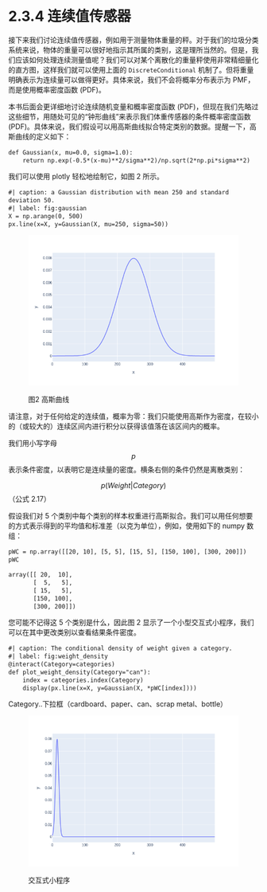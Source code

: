 # 2.3.4 连续值传感器

接下来我们讨论连续值传感器，例如用于测量物体重量的秤。对于我们的垃圾分类系统来说，物体的重量可以很好地指示其所属的类别，这是理所当然的。但是，我们应该如何处理连续测量值呢？我们可以对某个离散化的重量秤使用非常精细量化的直方图，这样我们就可以使用上面的 `DiscreteConditional` 机制了。但将重量明确表示为连续量可以做得更好。具体来说，我们不会将概率分布表示为 PMF，而是使用概率密度函数 (PDF)。

本书后面会更详细地讨论连续随机变量和概率密度函数 (PDF)，但现在我们先略过这些细节，用随处可见的“钟形曲线”来表示我们体重传感器的条件概率密度函数 (PDF)。具体来说，我们假设可以用高斯曲线拟合特定类别的数据。提醒一下，高斯曲线的定义如下：

```
def Gaussian(x, mu=0.0, sigma=1.0):
    return np.exp(-0.5*(x-mu)**2/sigma**2)/np.sqrt(2*np.pi*sigma**2)
```

我们可以使用 plotly 轻松地绘制它，如图 2 所示。

```
#| caption: a Gaussian distribution with mean 250 and standard deviation 50.
#| label: fig:gaussian
X = np.arange(0, 500)
px.line(x=X, y=Gaussian(X, mu=250, sigma=50))
```

<figure><img src="../../.gitbook/assets/image (2) (1) (1) (1) (1).png" alt=""><figcaption><p>图2 高斯曲线</p></figcaption></figure>

请注意，对于任何给定的连续值，概率为零：我们只能使用高斯作为密度，在较小的（或较大的）连续区间内进行积分以获得该值落在该区间内的概率。

我们用小写字母$$p$$
表示条件密度，以表明它是连续量的密度。横条右侧的条件仍然是离散类别：

$$p(Weight|Category)$$（公式 2.17）

假设我们对 5 个类别中每个类别的样本权重进行高斯拟合。我们可以用任何想要的方式表示得到的平均值和标准差（以克为单位），例如，使用如下的 numpy 数组：

```
pWC = np.array([[20, 10], [5, 5], [15, 5], [150, 100], [300, 200]])
pWC
```

```
array([[ 20,  10],
       [  5,   5],
       [ 15,   5],
       [150, 100],
       [300, 200]])
```

您可能不记得这 5 个类别是什么，因此图 2 显示了一个小型交互式小程序，我们可以在其中更改类别以查看结果条件密度。

```
#| caption: The conditional density of weight given a category.
#| label: fig:weight_density
@interact(Category=categories)
def plot_weight_density(Category="can"):
    index = categories.index(Category)
    display(px.line(x=X, y=Gaussian(X, *pWC[index])))
```

Category..下拉框（cardboard、paper、can、scrap metal、bottle）

<figure><img src="../../.gitbook/assets/image (1) (1) (1) (1) (1) (1) (1) (1) (1) (1) (1).png" alt=""><figcaption><p>交互式小程序</p></figcaption></figure>
